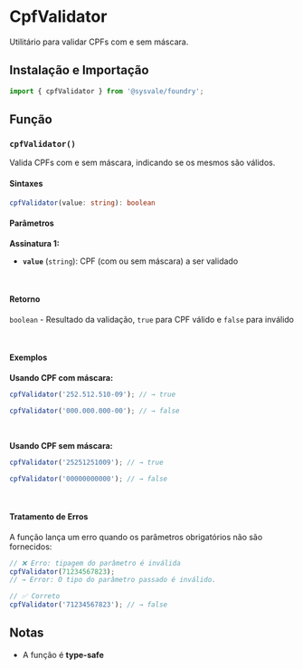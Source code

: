 # CpfValidator

Utilitário para validar CPFs com e sem máscara.

## Instalação e Importação

```typescript
import { cpfValidator } from '@sysvale/foundry';
```

## Função

### `cpfValidator()`

Valida CPFs com e sem máscara, indicando se os mesmos são válidos.

#### Sintaxes

```typescript
cpfValidator(value: string): boolean
```

#### Parâmetros

**Assinatura 1:**

- **`value`** (`string`): CPF (com ou sem máscara) a ser validado

<br />

#### Retorno

`boolean` - Resultado da validação, `true` para CPF válido e `false` para inválido

<br />

#### Exemplos

**Usando CPF com máscara:**

```typescript
cpfValidator('252.512.510-09'); // → true

cpfValidator('000.000.000-00'); // → false
```

<br />

**Usando CPF sem máscara:**

```typescript
cpfValidator('25251251009'); // → true

cpfValidator('00000000000'); // → false
```

<br />

#### Tratamento de Erros

A função lança um erro quando os parâmetros obrigatórios não são fornecidos:

```typescript
// ❌ Erro: tipagem do parâmetro é inválida
cpfValidator(71234567823);
// → Error: O tipo do parâmetro passado é inválido.

// ✅ Correto
cpfValidator('71234567823'); // → false
```

## Notas

- A função é **type-safe**
